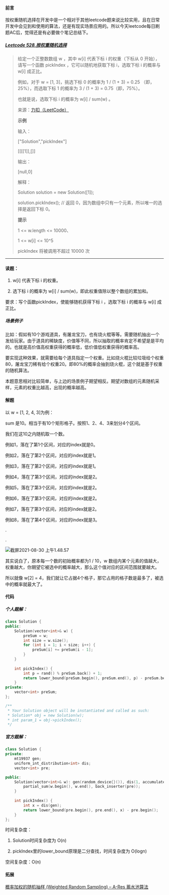 #### 前言

按权重随机选择在开发中是一个相对于其他leetcode题来说比较实用，且在日常开发中会见到和使用的算法，还是有现实场景应用的。所以今天leetcode每日刷题AC后，觉得还是有必要做个笔记总结下。

##### [Leetcode 528.按权重随机选择](https://leetcode-cn.com/problems/random-pick-with-weight/solution/cqian-zhui-he-cai-tu-by-terence123-pvvs/)

> 给定一个正整数数组 w ，其中 w[i] 代表下标 i 的权重（下标从 0 开始），请写一个函数 pickIndex ，它可以随机地获取下标 i，选取下标 i 的概率与 w[i] 成正比。
>
> 例如，对于 w = [1, 3]，挑选下标 0 的概率为 1 / (1 + 3) = 0.25 （即，25%），而选取下标 1 的概率为 3 / (1 + 3) = 0.75（即，75%）。
>
> 也就是说，选取下标 i 的概率为 w[i] / sum(w) 。
>
> 来源：[力扣（LeetCode）](https://leetcode-cn.com/problems/random-pick-with-weight)
>
> **示例**
>
> 输入：
>
> ["Solution","pickIndex"]
>
> [[[[1]],[]]
>
> 输出：
>
> [null,0]
>
> 解释：
>
> Solution solution = new Solution([1]);
>
> solution.pickIndex(); // 返回 0，因为数组中只有一个元素，所以唯一的选择是返回下标 0。
>
> **提示**
>
> 1 <= w.length <= 10000、
>
> 1 <= w[i] <= 10^5
>
> pickIndex 将被调用不超过 10000 次

***

#### 读题：

1. w[i] 代表下标 i 的权重。

2. 选下标 i 的概率为 w[i] / sum(w)，即此权重值除以整个数组的累加和。

要求：写个函数pickIndex，使能够随机获得下标 i ，选取下标 i 的概率与 w[i] 成正比。

##### 场景例子

比如：假如有10个游戏道具，有屠龙宝刀，也有烧火棍等等。需要随机抽出一个发给玩家。由于道具的稀缺度，价值等不同，所以抽取的概率肯定不希望是是平均的。也就是高价值高权重获得的概率低，低价值低权重获得的概率高。

要实现这种效果，就需要给每个道具指定一个权重。比如烧火棍比较垃圾给个权重80，屠龙宝刀稀有给个权重20。即80%的概率会抽到烧火棍，这个就是基于权重的随机算法。

本题意思相对比较简单，与上边的场景例子期望相反。期望对数组的元素随机采样，元素的权重比越高，出现的概率越高。

#### 解题

以 w = [1, 2, 4, 3]为例：

sum 是10。相当于有10个矩形格子。按照1、2、4、3来划分4个区间。

我们在这10之内随机取一个数。

例如1，落在了第1个区间，对应的index就是0。

例如2，落在了第2个区间，对应的index就是1。

例如3，落在了第2个区间，对应的index就是1。

例如4，落在了第3个区间，对应的index就是2。

例如5，落在了第3个区间，对应的index就是2。

例如6，落在了第3个区间，对应的index就是2。

例如7，落在了第3个区间，对应的index就是2。

例如8，落在了第4个区间，对应的index就是3。

.

.

![截屏2021-08-30 上午1.48.57](https://tva1.sinaimg.cn/large/008i3skNgy1gtyzgtfktrj60no0mwgnc02.jpg)

其实说白了，原本每一个数的初始概率都为1 / 10，w 数组内某个元素的值越大，权重越大，你期望它被选中的概率越大，那么这个值对应的区间范围就要越大。

所以就像 w[2] = 4，我们就让它占据4个格子，那它占用的格子数是最多了，被选中的概率就最大了。

#### 代码

##### 个人题解：

```c++
class Solution {
public:
    Solution(vector<int>& w) {
        preSum = w;
        int size = w.size();
        for (int i = 1; i < size; i++) {
            preSum[i] += preSum[i - 1];
        }
    }
    
    int pickIndex() {
        int p = rand() % preSum.back() + 1;
        return lower_bound(preSum.begin(), preSum.end(), p) - preSum.begin();
    } 
private:
    vector<int> preSum;
};

/**
 * Your Solution object will be instantiated and called as such:
 * Solution* obj = new Solution(w);
 * int param_1 = obj->pickIndex();
 */
```

##### 官方题解：

```c++
class Solution {
private:
    mt19937 gen;
    uniform_int_distribution<int> dis;
    vector<int> pre;

public:
    Solution(vector<int>& w): gen(random_device{}()), dis(1, accumulate(w.begin(), w.end(), 0)) {
        partial_sum(w.begin(), w.end(), back_inserter(pre));
    }
    
    int pickIndex() {
        int x = dis(gen);
        return lower_bound(pre.begin(), pre.end(), x) - pre.begin();
    }
};
```



时间复杂度：

1. Solution时间复杂度为 O(n)

2. pickIndex里的lower_bound原理是二分查找，时间复杂度为 O(logn)

空间复杂度：O(n)

#### 拓展

[概率加权的随机抽样 (Weighted Random Sampling) – A-Res 蓄水池算法](http://live.aulddays.com/tech/17/weighted-random-sampling-reservoir-algorithm.htm)